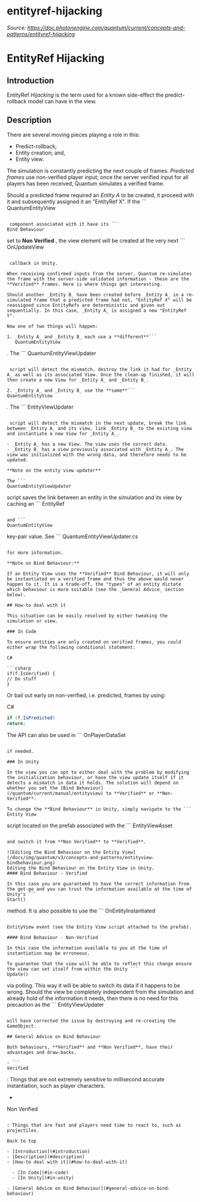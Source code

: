 # entityref-hijacking

_Source: https://doc.photonengine.com/quantum/current/concepts-and-patterns/entityref-hijacking_

# EntityRef Hijacking

## Introduction

EntityRef _Hijacking_ is the term used for a known side-effect the predict-rollback model can have in the view.

## Description

There are several moving pieces playing a role in this:

- Predict-rollback;
- Entity creation; and,
- Entity view.

The simulation is constantly predicting the next couple of frames. _Predicted frames_ use non-verified player input; once the server verified input for all players has been received, Quantum simulates a verified frame.

Should a predicted frame required an _Entity A_ to be created, it proceed with it and subsequently assigned it an "EntityRef X". If the ```
QuantumEntityView
```

 component associated with it have its ```
Bind Behaviour
```

set to **Non Verified** , the view element will be created at the very next ```
OnUpdateView
```

 callback in Unity.

When receiving confirmed inputs from the server, Quantum re-simulates the frame with the server-side validated information - these are the **Verified** frames. Here is where things get interesting.

Should another _Entity B_ have been created before _Entity A_ in a re-simulated frame that a predicted frame had not, "EntityRef X" will be reassigned since EntityRefs are deterministic and given out sequentially. In this case, _Entity A_ is assigned a new "EntityRef Y".

Now one of two things will happen:

1. _Entity A_ and _Entity B_ each use a **different**```
   QuantumEntityView
   ```

   . The ```
   QuantumEntityViewUpdater
   ```

    script will detect the mismatch, destroy the link it had for _Entity A_ as well as its associated View. Once the clean-up finished, it will then create a new View for _Entity A_ and _Entity B_.

2. _Entity A_ and _Entity B_ use the **same**```
   QuantumEntityView
   ```

   . The ```
   EntityViewUpdater
   ```

    script will detect the mismatch in the next update, break the link between _Entity A_ and its view, link _Entity B_ to the existing view and instantiate a new View for _Entity A_.

   - _Entity A_ has a new View. The view uses the correct data.
   - _Entity B_ has a view previously associated with _Entity A_. The view was initialized with the wrong data, and therefore needs to be updated.

**Note on the entity view updater**

The ```
QuantumEntityViewUpdater
```

script saves the link between an entity in the simulation and its view by caching an ```
EntityRef
```

and ```
QuantumEntityView
```

key-pair value. See ```
QuantumEntityViewUpdater.cs
```

for more information.

**Note on Bind Behaviour:**

If an Entity View uses the **Verified** Bind Behaviour, it will only be instantiated on a verified frame and thus the above would never happen to it. It is a trade-off, the "types" of an entity dictate which behaviour is more suitable (see the _General Advice_ section below).

## How-to deal with it

This situation can be easily resolved by either tweaking the simulation or view.

### In Code

To ensure entities are only created on verified frames, you could either wrap the following conditional statement:

C#

```csharp
if(f.IsVerified) {
// Do stuff
}

```

Or bail out early on non-verified, i.e. predicted, frames by using:

C#

```csharp
if (f.IsPredicted)
return;

```

The API can also be used in ```
OnPlayerDataSet
```

if needed.

### In Unity

In the view you can opt to either deal with the problem by modifying the initialization behaviour, or have the view update itself if it detects a mismatch in data it holds. The solution will depend on whether you set the [Bind Behaviour](/quantum/current/manual/entityview) to **Verified** or **Non-Verified**.

To change the **Bind Behaviour** in Unity, simply navigate to the ```
Entity View
```

 script located on the prefab associated with the ```
EntityViewAsset
```

and switch it from **Non Verified** to **Verified**.

![Editing the Bind Behaviour on the Entity View](/docs/img/quantum/v3/concepts-and-patterns/entityview-bindbehaviour.png)
Editing the Bind Behaviour on the Entity View in Unity.
#### Bind Behaviour - Verified

In this case you are guaranteed to have the correct information from the get-go and you can trust the information available at the time of Unity's ```
Start()
```

 method. It is also possible to use the ```
OnEntityInstantiated
```

EntityView event (see the Entity View script attached to the prefab).

#### Bind Behaviour - Non-Verified

In this case the information available to you at the time of instantiation may be erroneous.

To guarantee that the view will be able to reflect this change ensure the view can set itself from within the Unity ```
Update()
```

 via polling. This way it will be able to switch its data if it happens to be wrong. Should the view be completely independent from the simulation and already hold of the information it needs, then there is no need for this precaution as the ```
EntityViewUpdater
```

will have corrected the issue by destroying and re-creating the GameObject.

## General Advice on Bind Behaviour

Both behaviours, **Verified** and **Non Verified**, have their advantages and draw-backs.

- ```
Verified
```

: Things that are not extremely sensitive to millisecond accurate instantiation, such as player characters.
- ```
Non Verified
```

: Things that are fast and players need time to react to, such as projectiles.

Back to top

- [Introduction](#introduction)
- [Description](#description)
- [How-to deal with it](#how-to-deal-with-it)

  - [In Code](#in-code)
  - [In Unity](#in-unity)

- [General Advice on Bind Behaviour](#general-advice-on-bind-behaviour)